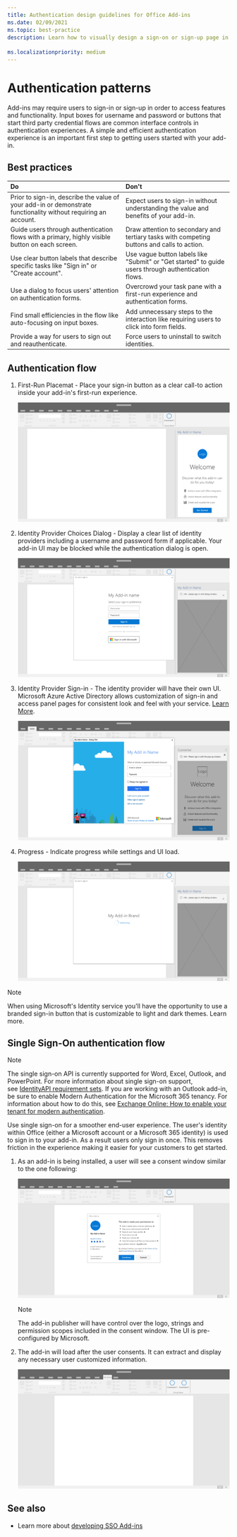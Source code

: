 ```yaml
---
title: Authentication design guidelines for Office Add-ins
ms.date: 02/09/2021
ms.topic: best-practice
description: Learn how to visually design a sign-on or sign-up page in an Office Add-in.

ms.localizationpriority: medium
---
```


# Authentication patterns

Add-ins may require users to sign-in or sign-up in order to access features and functionality. Input boxes for username and password or buttons that start third party credential flows are common interface controls in authentication experiences. A simple and efficient authentication experience is an important first step to getting users started with your add-in.

## Best practices

|Do|Don't|
|:----|:----|
|Prior to sign-in, describe the value of your add-in or demonstrate functionality without requiring an account. |Expect users to sign-in without understanding the value and benefits of your add-in.|
|Guide users through authentication flows with a primary, highly visible button on each screen. |Draw attention to secondary and tertiary tasks with competing buttons and calls to action.|
|Use clear button labels that describe specific tasks like "Sign in" or "Create account". |Use vague button labels like "Submit" or "Get started" to guide users through authentication flows.|
|Use a dialog to focus users' attention on authentication forms. |Overcrowd your task pane with a first-run experience and authentication forms.|
|Find small efficiencies in the flow like auto-focusing on input boxes. |Add unnecessary steps to the interaction like requiring users to click into form fields.|
|Provide a way for users to sign out and reauthenticate. |Force users to uninstall to switch identities.|

## Authentication flow

1. First-Run Placemat - Place your sign-in button as a clear call-to action inside your add-in's first-run experience.

    ![Screenshot showing an add-in task pane in an Office application.](../images/add-in-fre-value-placemat.png)

1. Identity Provider Choices Dialog - Display a clear list of identity providers including a username and password form if applicable. Your add-in UI may be blocked while the authentication dialog is open.

    ![Screenshot showing the Identity Provider Choices dialog in an Office application.](../images/add-in-auth-choices-dialog.png)

1. Identity Provider Sign-in - The identity provider will have their own UI. Microsoft Azure Active Directory allows customization of sign-in and access panel pages for consistent look and feel with your service. [Learn More](/azure/active-directory/fundamentals/customize-branding).

    ![Screenshot showing the Identity Provider Sign-in dialog in an Office application.](../images/add-in-auth-identity-sign-in.png)

1. Progress - Indicate progress while settings and UI load.

    ![Screenshot showing a dialog with a progress indicator in an Office application.](../images/add-in-auth-modal-interstitial.png)

> [!NOTE]
> When using Microsoft's Identity service you'll have the opportunity to use a branded sign-in button that is customizable to light and dark themes. Learn more.

## Single Sign-On authentication flow

> [!NOTE]
> The single sign-on API is currently supported for Word, Excel, Outlook, and PowerPoint. For more information about single sign-on support, see [IdentityAPI requirement sets](/javascript/api/requirement-sets/common/identity-api-requirement-sets). If you are working with an Outlook add-in, be sure to enable Modern Authentication for the Microsoft 365 tenancy. For information about how to do this, see [Exchange Online: How to enable your tenant for modern authentication](https://social.technet.microsoft.com/wiki/contents/articles/32711.exchange-online-how-to-enable-your-tenant-for-modern-authentication.aspx).

Use single sign-on for a smoother end-user experience. The user's identity within Office (either a Microsoft account or a Microsoft 365 identity) is used to sign in to your add-in. As a result users only sign in once. This removes friction in the experience making it easier for your customers to get started.

1. As an add-in is being installed, a user will see a consent window similar to the one following:

    ![Screenshot showing the consent window in an Office application when an add-in is being installed.](../images/add-in-auth-SSO-consent-dialog.png)

    > [!NOTE]
    > The add-in publisher will have control over the logo, strings and permission scopes included in the consent window. The UI is pre-configured by Microsoft.

1. The add-in will load after the user consents. It can extract and display any necessary user customized information.

    ![Screenshot showing an Office application with add-in buttons displayed in the ribbon.](../images/add-in-ribbon.png)

## See also

- Learn more about [developing SSO Add-ins](../develop/sso-in-office-add-ins.md)
